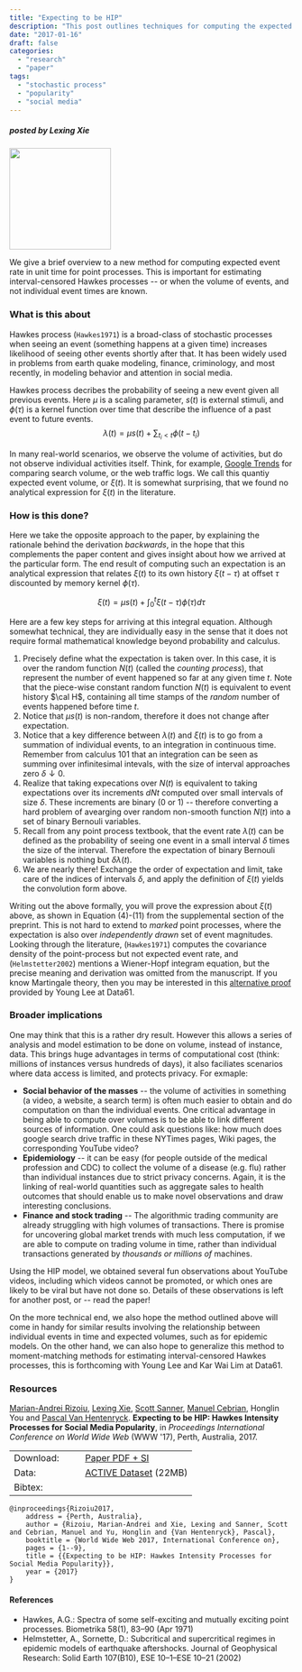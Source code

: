 ```yaml
---
title: "Expecting to be HIP"
description: "This post outlines techniques for computing the expected event rate for Hawkes processes, or the so-called Hawkes Intensity Process (HIP)."
date: "2017-01-16"
draft: false
categories:
  - "research"
  - "paper"
tags:
  - "stochastic process"
  - "popularity"
  - "social media"
---
```


##### posted by _Lexing Xie_ <br />

<img src="/img/hawkes/hip.png" height="180"><br>

We give a brief overview to a new method for computing expected event rate in unit time for point processes. This is important for estimating interval-censored Hawkes processes -- or when the volume of events, and not individual event times are known.

<!--more-->

### What is this about

Hawkes process (`Hawkes1971`) is a broad-class of stochastic processes when seeing an event (something happens at a given time) increases likelihood of seeing other events shortly after that. It has been widely used in problems from earth quake modeling, finance, criminology, and most recently, in modeling behavior and attention in social media. 

Hawkes process decribes the probability of seeing a new event given all previous events. Here $\mu$ is a scaling parameter, $s(t)$ is external stimuli, and $\phi(\tau)$ is a kernel function over time that describe the influence of a past event to future events. 
$$\lambda(t) = \mu s(t) + \sum_{t_i < t} \phi(t-t_i) $$

In many real-world scenarios, we observe the volume of activities, but do not observe individual activities itself. Think, for example, [Google Trends](https://www.google.com.au/trends/) for comparing search volume, or the web traffic logs. We call this quantiy expected event volume, or $\xi(t)$.  It is somewhat surprising, that we found no analytical expression for $\xi(t)$ in the literature. 

### How is this done?

Here we take the opposite approach to the paper, by explaining the rationale behind the derivation _backwards_, in the hope that this complements the paper content and gives insight about how we arrived at the particular form. The end result of computing such an expectation is an analytical expression that relates $\xi(t)$ to its own history $\xi(t-\tau)$ at offset $\tau$ discounted by memory kernel $\phi(\tau)$.

$$\xi(t) = \mu s(t) + \int_0^t \xi(t-\tau) \phi(\tau) d\tau $$

Here are a few key steps for arriving at this integral equation. Although somewhat technical, they are individually easy in the sense that it does not require formal mathematical knowledge beyond probability and calculus. 

1. Precisely define what the expectation is taken over. In this case, it is over the random function $N(t)$ (called the _counting process_), that represent the number of event happened so far at any given time $t$. Note that the piece-wise constant random function $N(t)$ is equivalent to event history $\cal H$, containing all time stamps of the _random_ number of events happened before time $t$. 
1. Notice that $\mu s(t)$ is non-random, therefore it does not change after expectation.
1. Notice that a key difference between $\lambda(t)$ and $\xi(t)$ is to go from a summation of individual events, to an integration in continuous time. Remember from calculus 101 that an integration can be seen as summing over infinitesimal intevals, with the size of interval approaches zero $\delta\downarrow 0$.
1. Realize that taking expecations over $N(t)$ is equivalent to taking expectations over its  increments $dNt$ computed over small intervals of size $\delta$. These increments are binary (0 or 1) -- therefore converting a hard problem of avearging over random non-smooth function $N(t)$ into a set of binary Bernouli variables. 
1. Recall from any point process textbook, that the event rate $\lambda(t)$ can be defined as the probability of seeing one event in a small interval $\delta$ times the size of the interval. Therefore the expectation of binary Bernouli variables is nothing but $\delta\lambda(t)$. 
1. We are nearly there! Exchange the order of expectation and limit, take care of the indices of intervals $\delta$, and apply the definition of $\xi(t)$ yields the convolution form above. 

Writing out the above formally, you will prove the expression about $\xi(t)$ above, as shown in Equation (4)-(11) from the supplemental section of the preprint. This is not hard to extend to _marked_ point processes, where the expectation is also over _independently drawn_ set of event magnitudes. 
Looking through the literature, (`Hawkes1971`) computes the covariance density of the point-process but not expected event rate, and (`Helmstetter2002`) mentions a Wiener-Hopf integram equation, but the precise meaning and derivation was omitted from the manuscript. If you know Martingale theory, then you may be interested in this [alternative proof](/img/hawkes/younglee.pdf) provided by Young Lee at Data61. 

### Broader implications

One may think that this is a rather dry result. However this allows a series of analysis and model estimation to be done on volume, instead of instance, data. This brings huge advantages in terms of computational cost (think: millions of instances versus hundreds of days), it also faciliates scenarios where data access is limited, and protects privacy. For exmaple:

* **Social behavior of the masses** -- the volume of activities in something (a video, a website, a search term) is often much easier to obtain and do computation on than the individual events. One critical advantage in being able to compute over volumes is to be able to link different sources of information. One could ask questions like: how much does google search drive traffic in these NYTimes pages, Wiki pages, the corresponding YouTube video?
* **Epidemiology** -- it can be easy (for people outside of the medical profession and CDC) to collect the volume of a disease (e.g. flu) rather than individual instances due to strict privacy concerns. Again, it is the linking of real-world quantities such as aggregate sales to health outcomes that should enable us to make novel observations and draw interesting conclusions. 
* **Finance and stock trading** -- The algorithmic trading community are already struggling with high volumes of transactions. There is promise for uncovering global market trends with much less computation, if we are able to compute on trading volume in time, rather than individual transactions generated by _thousands or millions of_ machines. 

Using the HIP model, we obtained several fun observations about YouTube videos, including which videos cannot be promoted, or which ones are likely to be viral but have not done so. Details of these observations is left for another post, or -- read the paper! 

On the more technical end, we also hope the method outlined above will come in handy for similar results involving the relationship between individual events in time and expected volumes, such as for epidemic models. On the other hand, we can also hope to generalize this method to moment-matching methods for estimating interval-censored Hawkes processes, this is forthcoming with Young Lee and Kar Wai Lim at Data61. 

### Resources

<!--#### Preprint-->
<!--**Linking endogenous and exogenous popularity processes in social media**, by -->
<!--Marian-Andrei Rizoiu, Lexing Xie, Scott Sanner, Manuel Cebrian, Honglin Yu, Pascal Van Hentenryck, [http://arxiv.org/abs/1602.06033](http://arxiv.org/abs/1602.06033)-->

<!--#### Data and code-->
<!--Forthcoming. -->

[Marian-Andrei Rizoiu](http://www.rizoiu.eu), [Lexing Xie](http://users.cecs.anu.edu.au/~xlx/), [Scott Sanner](http://d3m.mie.utoronto.ca/), [Manuel Cebrian](http://web.media.mit.edu/~cebrian/), Honglin You and [Pascal Van Hentenryck](https://pascalvanhentenryck.engin.umich.edu/). **Expecting to be HIP: Hawkes Intensity Processes for Social Media Popularity**, in *Proceedings International Conference on World Wide Web* (WWW '17), Perth, Australia, 2017. 

| | |
|---|---|
|Download: &nbsp;&nbsp;&nbsp;&nbsp;&nbsp;&nbsp; | [Paper PDF + SI](http://arxiv.org/pdf/1602.06033.pdf) <!-- &nbsp;&nbsp;&nbsp; [Talk slides](http://rizoiu.eu/documents/research/presentations/RIZOIU_WSDM-2016_slides.pdf) &nbsp;&nbsp;&nbsp; [Poster](http://rizoiu.eu/documents/research/presentations/RIZOIU_WSDM-2016_poster.pdf)--> |
|Data:  | [ACTIVE Dataset](http://rebrand.ly/active-dataset) (22MB) <!-- &nbsp;&nbsp;&nbsp; [Wikisample (1%)](http://goo.gl/T47UVj) (495MB) &nbsp;&nbsp;&nbsp; [Wikicomplete](http://goo.gl/2iLH7A) (3.6GB) --> |
|Bibtex: | |
``` 
@inproceedings{Rizoiu2017,
    address = {Perth, Australia},
    author = {Rizoiu, Marian-Andrei and Xie, Lexing and Sanner, Scott and Cebrian, Manuel and Yu, Honglin and {Van Hentenryck}, Pascal},
    booktitle = {World Wide Web 2017, International Conference on},
    pages = {1--9},
    title = {{Expecting to be HIP: Hawkes Intensity Processes for Social Media Popularity}},
    year = {2017}
}
```

#### References

* Hawkes, A.G.: Spectra of some self-exciting and mutually exciting point processes.
Biometrika 58(1), 83–90 (Apr 1971)
* Helmstetter, A., Sornette, D.: Subcritical and supercritical regimes in epidemic models of earthquake aftershocks. Journal of Geophysical Research: Solid Earth 107(B10),
ESE 10–1–ESE 10–21 (2002)
